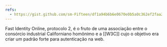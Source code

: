 ```yaml
---
refs:
  - https://gist.github.com/sm-Fifteen/df1a94b6b6e0670e0b5a0c362ef2faa2
---
```


Fast Identity Online, protocolo 2, é o fruto de uma associação entre o consórcio industrial Californiano homônimo e a [[W3C]]  cujo o objetivo era criar um padrão forte para autenticação na web.
